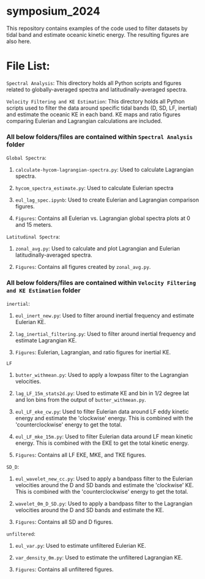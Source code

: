 # symposium_2024
This repository contains examples of the code used to filter datasets by tidal band and estimate oceanic kinetic energy. The resulting figures are also here.

# File List:
`Spectral Analysis`: This directory holds all Python scripts and figures related to globally-averaged spectra and latitudinally-averaged spectra.

`Velocity Filtering and KE Estimation`: This directory holds all Python scripts used to filter the data around specific tidal bands (D, SD, LF, inertial) and estimate the oceanic KE in each band. KE maps and ratio figures comparing Eulerian and Lagrangian calculations are included.

### All below folders/files are contained within `Spectral Analysis` folder
`Global Spectra`: 

1) `calculate-hycom-lagrangian-spectra.py`: Used to calculate Lagrangian spectra.

2) `hycom_spectra_estimate.py`: Used to calculate Eulerian spectra

3) `eul_lag_spec.ipynb`: Used to create Eulerian and Lagrangian comparison figures.

4) `Figures`: Contains all Eulerian vs. Lagrangian global spectra plots at 0 and 15 meters.

`Latitudinal Spectra`:

1) `zonal_avg.py`: Used to calculate and plot Lagrangian and Eulerian latitudinally-averaged spectra.

2) `Figures`: Contains all figures created by `zonal_avg.py`.

### All below folders/files are contained within `Velocity Filtering and KE Estimation` folder
`inertial`:

1) `eul_inert_new.py`: Used to filter around inertial frequency and estimate Eulerian KE.

2) `lag_inertial_filtering.py`: Used to filter around inertial frequency and estimate Lagrangian KE.

3) `Figures`: Eulerian, Lagrangian, and ratio figures for inertial KE.

`LF`

1) `butter_withmean.py`: Used to apply a lowpass filter to the Lagrangian velocities.

2) `lag_LF_15m_stats2d.py`: Used to estimate KE and bin in 1/2 degree lat and lon bins from the output of `butter_withmean.py`.

3) `eul_LF_eke_cw.py`: Used to filter Eulerian data around LF eddy kinetic energy and estimate the 'clockwise' energy. This is combined with the 'counterclockwise' energy to get the total.

4) `eul_LF_mke_15m.py`: Used to filter Eulerian data around LF mean kinetic energy. This is combined with the EKE to get the total kinetic energy.

5) `Figures`: Contains all LF EKE, MKE, and TKE figures.

`SD_D`:

1) `eul_wavelet_new_cc.py`: Used to apply a bandpass filter to the Eulerian velocities around the D and SD bands and estimate the 'clockwise' KE. This is combined with the 'counterclockwise' energy to get the total.

2) `wavelet_0m_D_SD.py`: Used to apply a bandpass filter to the Lagrangian velocities around the D and SD bands and estimate the KE.

3) `Figures`: Contains all SD and D figures.

`unfiltered`:

1) `eul_var.py`: Used to estimate unfiltered Eulerian KE.

2) `var_density_0m.py`: Used to estimate the unfiltered Lagrangian KE.

3) `Figures`: Contains all unfiltered figures.
